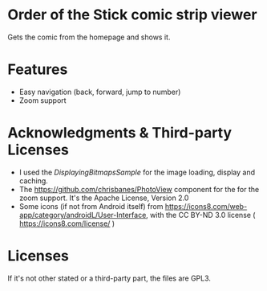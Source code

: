 # Order of the Stick comic strip viewer

Gets the comic from the homepage and shows it.

# Features

* Easy navigation (back, forward, jump to number)
* Zoom support


# Acknowledgments & Third-party Licenses

* I used the *DisplayingBitmapsSample* for the image loading, display and caching.
* The https://github.com/chrisbanes/PhotoView component for the for the zoom support. It's the Apache License, Version 2.0
* Some icons (if not from Android itself) from https://icons8.com/web-app/category/androidL/User-Interface, with the CC BY-ND 3.0 license ( https://icons8.com/license/ )

# Licenses

If it's not other stated or a third-party part, the files are GPL3.

